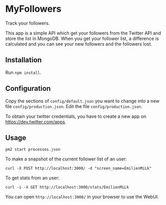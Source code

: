 # MyFollowers

Track your followers.

This app is a simple API which get your followers from the Twitter API and store the list in MongoDB.
When you get your follower list, a difference is calculated and you can see your new followers and the followers lost.

## Installation

Run `npm install`.

## Configuration

Copy the sections of `config/default.json` you want to change into a new file `config/production.json`.
Edit the file `config/production.json`.

To obtain your twitter credentials, you have to create a new app on https://dev.twitter.com/apps.

## Usage

```
pm2 start processes.json
```

To make a snapshot of the current follower list of an user:

```
curl -X POST http://localhost:3000/ -d "screen_name=EmilienMiLk"
```

To get stats from an user:

```
curl -i -X GET http://localhost:3000/stats/EmilienMiLk
```

You can open `http://localhost:3000/` in your browser to use the WebUI.
